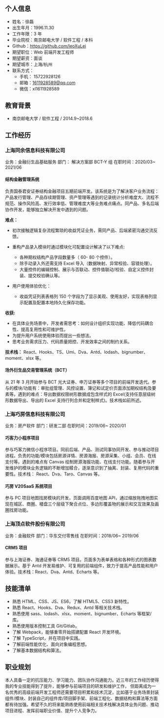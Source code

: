 ## 个人信息

- 姓名：徐磊
- 出生年月：1996.11.30
- 工作年限：3 年
- 毕业院校：南京邮电大学 / 软件工程 / 本科
- Github：https://github.com/leoXuLei
- 期望职位：Web 前端开发工程师
- 期望薪资：面谈
- 期望城市：上海/杭州
- 联系方式：
  - 手机： 15722928126
  - 邮箱：1611928589@qq.com
  - 微信：xl1611928589

## 教育背景

- 南京邮电大学 / 软件工程 / 2014.9~2018.6

<!-- | 时间           | 学校         | 专业 |
| -------------- | ------------ | ---- |
| 2014.9--2018.6 | 南京邮电大学 |      | -->
<!-- ## 工作流程

**工作内容包括：** 需求移交理解、静态页面绘制、功能逻辑开发、接口联调对接、Bug 修复代码优化、参与推动项目进行等。 -->

## 工作经历

### 上海同余信息科技有限公司

业务：金融衍生品基础服务
部门： 解决方案部 BCT-Y 组
在职时间：2020/03~ 2021/06

#### 结构金融管理系统

负责国泰君安证券结构金融项目五期前端开发。该系统是为了解决客户业务流程：产品发行管理、产品存续期管理、资产管理等遇到的记录统计分析难度大、流程不规范、操作风险高、发行效率低、管理难度大等业务难点痛点。同产品、多名后端协作开发，能够独立解决开发中遇到的问题。

<!-- **系统业务流程：**

- 产品发行管理（产品录入、流程审批、合约生成、用印归档等）.
- 产品存续期管理（生命周期事件、计算统计、报告管理等）.
- 资产管理（资产录入、到期兑付、核算收益等）。 -->

<!-- **系统辅助功能：** 用户权限、审批流程、文档模板管理、事件提醒等。 -->

**难点：**

- 初次接触逻辑复杂流程繁琐的收益凭证业务，需同产品、后端紧密沟通交流反馈。
- 重构产品录入模块时通过模块化可配置设计解决了以下难点:

  - 各种期权结构产品字段数量多（ 60- 80 个控件）。
  - 除手动录入外还需支持 Excel 导入（数据映射、异常校验、容错处理）。
  - 大量控件的编辑控制、展示与否联动、控件值联动/校验、自定义控件封装、提交校验确认等。

  <!-- ==最终采用模块化可配置的方案: 根据产品关键字段期权结构将各期权结构的对应字段通过以期权结构为 key， 对应字段为 value 的字典形式管理，字段对应控件，控件统一管理==。 -->

- 用户使用体验优化：

  - 收益凭证列表表格列 150 个字段为了显示美观、使用友好，实现表格列显示配置及配置本地持久化保存功能。

    <!--
      - 审批流程页面可编辑表格支持 record 上下移动、插入删除、保存/放弃修改功能。
     ==（支持筛选、勾选、全选、按模块要素批量勾选/反选）== -->

**收获:**

- 在具体业务场景中，开发者需思考：如何设计组织实现功能、降低代码耦合性、提高复用性和可维护性。
- 为提升用户系统使用体验而提出一些想法。
- 思考业务需求压力、代码质量把控、开发效率之间的制约关系。

<!-- 虽然项目中使用的是已经封装完善经过其它项目实践过的模块/组件。但 -->

**技术栈：** React、Hooks、TS、Umi、Dva、Antd、lodash、bignumber、moment、xlsx 等。

#### 场外衍生品交易管理系统（BCT）

从 21 年 3 月开始参与 BCT 光大证券、申万证券等多个项目的前端开发迭代。参与的模块/功能有：审批组管理、风控设置、簿记和试定价页面添加期权结构及要素等。遇到的难点：导出数据权限树形数据成包含样式的 Excel(支持任意层级树形数据导出、导出的 Excel 支持行列合并和定制样式)。技术栈如前所述。

### 上海巧房信息科技有限公司

业务：房产软件
部门：研发二部
在职时间：2019/06~ 2020/01

#### 巧客力小程序项目

参与巧客力微信小程序项目。同前后端、产品、测试同事协同开发、参与推动项目进程。负责的功能/模块包括房源详情、房源海报、房源采集、小组、会员、在线支付等。遇到的难点有 Canvas 绘制房源海报功能、在线支付功能。随着参与开发维护的模块业务逻辑的不断增加糅合，逐渐意识到了抽离、封装、复用代码的重要性。技术栈： React、Dva、Taro、Canvas 等。

#### 巧房 V20SaaS 系统项目

参与 PC 项目地图找房模块的开发，页面调用百度地图 API，通过缩放拖拽地图实现在城区、商圈、楼盘三个层级下聚合点位、多边形覆盖物的展示和交互效果及画圈找房功能。

### 上海顶点软件股份有限公司

业务：金融软件
部门：华东交付零售线
在职时间：2018/06~ 2019/06

#### CRM5 项目

参与上海证券、海通证券等 CRM5 项目。页面多为表单表格和各种形式的图表数据展示。基于 Antd 开发易维护、可复用的前端组件，致力于提高产品性能和用户体验。技术栈：React、Dva、Antd、Echarts 等。

<!-- ## 项目经历

### 江苏金陵科技公司前端实习生

测试工作：不能盲目开展，任何测试都应该以需求为基础，以测试用例为导向进行实施，
自动化测试与手工测试：自动化测试代替不了手工测试，目的仅仅在于让测试人员从繁琐重复的机械式测试过程解脱出来，把时间和精力投入到更有价值的地方，从而挖掘更多的产品缺陷，

编写 Python 脚本操作数据库是用的 sqlite
 -->

## 技能清单

- 熟悉 HTML、CSS、JS、ES6，了解 HTML5、CSS3 新特性。
- 熟悉 React、Hooks、Dva、Redux、Antd 等相关技术栈。
- 熟悉使用 sass、lodash、xlsx、moment、bignumber、Echarts 等框架/库。
- 熟悉使用版本控制工具 Git/Gitlab。
- 了解 Webpack，能够重零开始搭建配置 React 开发环境。
- 了解 TypeScript，并在项目中实践。
- 了解前端性能优化、面向对象编程思想。
- 了解基本数据结构和算法。

## 职业规划

本人具备一定的抗压能力、学习能力、团队协作沟通能力。近三年的工作经历使得我的专业技能得到了提升，能够参与前端项目的研发和维护工作， 但距离成为一名优秀的高级前端开发工程师还需要项目积累和技术沉淀，比如基于业务场景封装组件/模块、封装自己的组件库/项目脚手架、前端工程化、数据结构和算法等方面都有待加强。希望不久的将来能熟练使用前端相关技术栈解决具体业务问题、推动项目进程、发挥前端职业价值、提升个人竞争力。

<!--
作为一名前端，也不能只局限在前端领域，一定要开阔个人的视野，了解互联网产品技术的演化方向和趋势、不同领域的基础专业知识。
独立封装公共组件

 -->
